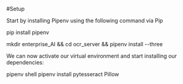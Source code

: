 #Setup

Start by installing Pipenv using the following command via Pip

pip install pipenv

mkdir enterprise_AI && cd ocr_server && pipenv install --three

We can now activate our virtual environment and start installing our dependencies:

pipenv shell
pipenv install pytesseract Pillow 
